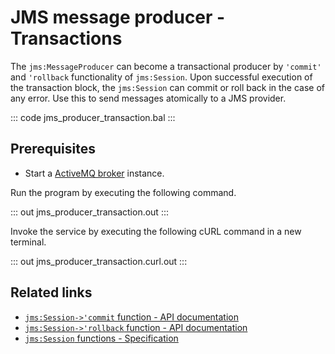 # JMS message producer - Transactions

The `jms:MessageProducer` can become a transactional producer by `'commit'` and `'rollback` functionality of `jms:Session`. Upon successful execution of the transaction block, the `jms:Session` can commit or roll back in the case of any error. Use this to send messages atomically to a JMS provider.

::: code jms_producer_transaction.bal :::

## Prerequisites
- Start a [ActiveMQ broker](https://activemq.apache.org/getting-started) instance.

Run the program by executing the following command.

::: out jms_producer_transaction.out :::

Invoke the service by executing the following cURL command in a new terminal.

::: out jms_producer_transaction.curl.out :::

## Related links
- [`jms:Session->'commit` function - API documentation](https://lib.ballerina.io/ballerinax/java.jms/latest#Session-commit)
- [`jms:Session->'rollback` function - API documentation](https://lib.ballerina.io/ballerinax/java.jms/latest#Session-rollback)
- [`jms:Session` functions - Specification](https://github.com/ballerina-platform/module-ballerinax-java.jms/blob/master/docs/spec/spec.md#32-functions)
